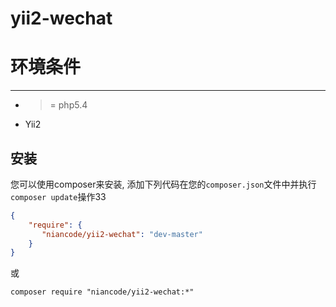 yii2-wechat
===============


环境条件
=====
------------
- >= php5.4
- Yii2

安装
------------

您可以使用composer来安装, 添加下列代码在您的``composer.json``文件中并执行``composer update``操作33

```json
{
    "require": {
       "niancode/yii2-wechat": "dev-master"
    }
}
```

或

```
composer require "niancode/yii2-wechat:*"